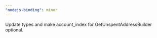 ```yaml
---
"nodejs-binding": minor
---
```


Update types and make account_index for GetUnspentAddressBuilder optional.